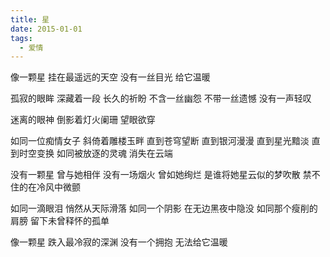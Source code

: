 ```yaml
---
title: 星
date: 2015-01-01
tags:
  - 爱情
---
```


像一颗星
挂在最遥远的天空
没有一丝目光
给它温暖
<!--more-->
孤寂的眼眸
深藏着一段
长久的祈盼
不含一丝幽怨
不带一丝遗憾
没有一声轻叹

迷离的眼神
倒影着灯火阑珊
望眼欲穿

如同一位痴情女子
斜倚着雕楼玉畔
直到苍穹望断
直到银河漫漫
直到星光黯淡
直到时空变换
如同被放逐的灵魂
消失在云端

没有一颗星
曾与她相伴
没有一场烟火
曾如她绚烂
是谁将她星云似的梦吹散
禁不住的在冷风中微颤

如同一滴眼泪
悄然从天际滑落
如同一个阴影
在无边黑夜中隐没
如同那个瘦削的肩膀
留下未曾释怀的孤单

像一颗星
跌入最冷寂的深渊
没有一个拥抱
无法给它温暖
